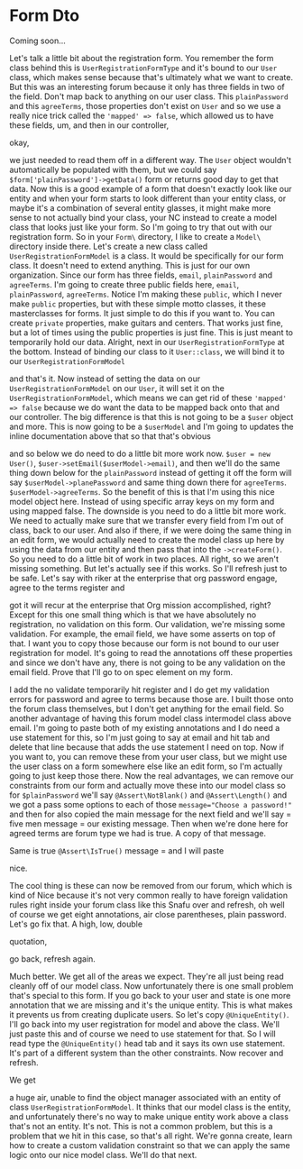# Form Dto

Coming soon...

Let's talk a little bit about the registration form. You remember the form class
behind this is `UserRegistrationFormType` and it's bound to our `User` class, which
makes sense because that's ultimately what we want to create. But this was an
interesting forum because it only has three fields in two of the field. Don't map
back to anything on our user class. This `plainPassword` and this `agreeTerms`, those
properties don't exist on `User` and so we use a really nice trick called the 
`'mapped' => false`, which allowed us to have these fields, um, and then in our controller,

okay,

we just needed to read them off in a different way. The `User` object wouldn't
automatically be populated with them, but we could say `$form['plainPassword']->getData()`
form or returns good day to get that data. Now this is a good example of a form that
doesn't exactly look like our entity and when your form starts to look different than
your entity class, or maybe it's a combination of several entity glasses, it might
make more sense to not actually bind your class, your NC instead to create a model
class that looks just like your form. So I'm going to try that out with our
registration form. So in your `Form\` directory, I like to create a `Model\` directory
inside there. Let's create a new class called `UserRegistrationFormModel` is a
class. It would be specifically for our form class. It doesn't need to extend
anything. This is just for our own organization. Since our form has three fields,
`email`, `plainPassword` and `agreeTerms`. I'm going to create three public fields here,
`email`, `plainPassword`, `agreeTerms`. Notice I'm making these `public`, which I never
make `public` properties, but with these simple motto classes, it these masterclasses
for forms. It just simple to do this if you want to. You can create `private`
properties, make guitars and centers. That works just fine, but a lot of times using
the public properties is just fine. This is just meant to temporarily hold our data.
Alright, next in our `UserRegistrationFormType` at the bottom. Instead of binding
our class to it `User::class`, we will bind it to our `UserRegistrationFormModel`

and that's it. Now instead of setting the data on our `UserRegistrationFormModel` on
our `User`, it will set it on the `UserRegistrationFormModel`, which means we can get
rid of these `'mapped' => false` because we do want the data to be mapped back onto that and
our controller. The big difference is that this is not going to be a `$user` object and
more. This is now going to be a `$userModel` and I'm going to updates the inline
documentation above that so that that's obvious

and so below we do need to do a little bit more work now. `$user = new User()`, 
`$user->setEmail($userModel->email)`, and then we'll do the same thing
down below for the `plainPassword` instead of getting it off the form will say 
`$userModel->planePassword` and same thing down there for `agreeTerms`. 
`$userModel->agreeTerms`. So the benefit of this is that I'm using this nice model object here.
Instead of using specific array keys on my form and using mapped false. The downside
is you need to do a little bit more work. We need to actually make sure that we
transfer every field from I'm out of class, back to our user. And also if there, if
we were doing the same thing in an edit form, we would actually need to create the
model class up here by using the data from our entity and then pass that into the
`->createForm()`. So you need to do a little bit of work in two places. All right, so we
aren't missing something. But let's actually see if this works. So I'll refresh just
to be safe. Let's say with riker at the enterprise that org password engage, agree to
the terms register and

got it will recur at the enterprise that Org mission accomplished, right? Except for
this one small thing which is that we have absolutely no registration, no validation
on this form. Our validation, we're missing some validation. For example, the email
field, we have some asserts on top of that. I want you to copy those because our form
is not bound to our user registration for model. It's going to read the annotations
off these properties and since we don't have any, there is not going to be any
validation on the email field. Prove that I'll go to on spec element on my form.

I add the no validate temporarily hit register and I do get my validation errors for
password and agree to terms because those are. I built those onto the forum class
themselves, but I don't get anything for the email field. So another advantage of
having this forum model class intermodel class above email. I'm going to paste both
of my existing annotations and I do need a use statement for this, so I'm just going
to say at email and hit tab and delete that line because that adds the use statement
I need on top. Now if you want to, you can remove these from your user class, but we
might use the user class on a form somewhere else like an edit form, so I'm actually
going to just keep those there. Now the real advantages, we can remove our
constraints from our form and actually move these into our model class so for 
`$plainPassword` we'll say `@Assert\NotBlank()` and `@Assert\Length()` and we got a pass
some options to each of those `message="Choose a password!"` and then for also copied
the main message for the next field and we'll say = five men message = our existing
message. Then when we're done here for agreed terms are forum type we had is true. A
copy of that message.

Same is true `@Assert\IsTrue()` message = and I will paste

nice.

The cool thing is these can now be removed from our forum, which which is kind of
Nice because it's not very common really to have foreign validation rules right
inside your forum class like this Snafu over and refresh, oh well of course we get
eight annotations, air close parentheses, plain password. Let's go fix that. A high,
low, double

quotation,

go back, refresh again.

Much better. We get all of the areas we expect. They're all just being read cleanly
off of our model class. Now unfortunately there is one small problem that's special
to this form. If you go back to your user and state is one more annotation that we
are missing and it's the unique entity. This is what makes it prevents us from
creating duplicate users. So let's copy `@UniqueEntity()`. I'll go back into my user
registration for model and above the class. We'll just paste this and of course we
need to use statement for that. So I will read type the `@UniqueEntity()` head tab and it
says its own use statement. It's part of a different system than the other
constraints. Now recover and refresh.

We get

a huge air, unable to find the object manager associated with an entity of class 
`UserRegistrationFormModel`. It thinks that our model class is the entity, and
unfortunately there's no way to make unique entity work above a class that's not an
entity. It's not. This is not a common problem, but this is a problem that we hit in
this case, so that's all right. We're gonna create, learn how to create a custom
validation constraint so that we can apply the same logic onto our nice model class.
We'll do that next.